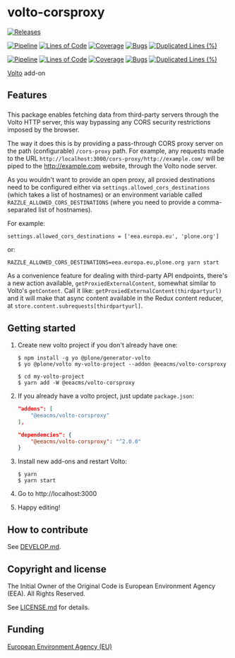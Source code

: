 # volto-corsproxy
[![Releases](https://img.shields.io/github/v/release/eea/volto-corsproxy)](https://github.com/eea/volto-corsproxy/releases)

[![Pipeline](https://ci.eionet.europa.eu/buildStatus/icon?job=volto-addons%2Fvolto-corsproxy%2Fmaster&subject=master)](https://ci.eionet.europa.eu/view/Github/job/volto-addons/job/volto-corsproxy/job/master/display/redirect)
[![Lines of Code](https://sonarqube.eea.europa.eu/api/project_badges/measure?project=volto-corsproxy-master&metric=ncloc)](https://sonarqube.eea.europa.eu/dashboard?id=volto-corsproxy-master)
[![Coverage](https://sonarqube.eea.europa.eu/api/project_badges/measure?project=volto-corsproxy-master&metric=coverage)](https://sonarqube.eea.europa.eu/dashboard?id=volto-corsproxy-master)
[![Bugs](https://sonarqube.eea.europa.eu/api/project_badges/measure?project=volto-corsproxy-master&metric=bugs)](https://sonarqube.eea.europa.eu/dashboard?id=volto-corsproxy-master)
[![Duplicated Lines (%)](https://sonarqube.eea.europa.eu/api/project_badges/measure?project=volto-corsproxy-master&metric=duplicated_lines_density)](https://sonarqube.eea.europa.eu/dashboard?id=volto-corsproxy-master)

[![Pipeline](https://ci.eionet.europa.eu/buildStatus/icon?job=volto-addons%2Fvolto-corsproxy%2Fdevelop&subject=develop)](https://ci.eionet.europa.eu/view/Github/job/volto-addons/job/volto-corsproxy/job/develop/display/redirect)
[![Lines of Code](https://sonarqube.eea.europa.eu/api/project_badges/measure?project=volto-corsproxy-develop&metric=ncloc)](https://sonarqube.eea.europa.eu/dashboard?id=volto-corsproxy-develop)
[![Coverage](https://sonarqube.eea.europa.eu/api/project_badges/measure?project=volto-corsproxy-develop&metric=coverage)](https://sonarqube.eea.europa.eu/dashboard?id=volto-corsproxy-develop)
[![Bugs](https://sonarqube.eea.europa.eu/api/project_badges/measure?project=volto-corsproxy-develop&metric=bugs)](https://sonarqube.eea.europa.eu/dashboard?id=volto-corsproxy-develop)
[![Duplicated Lines (%)](https://sonarqube.eea.europa.eu/api/project_badges/measure?project=volto-corsproxy-develop&metric=duplicated_lines_density)](https://sonarqube.eea.europa.eu/dashboard?id=volto-corsproxy-develop)


[Volto](https://github.com/plone/volto) add-on

## Features

###

This package enables fetching data from third-party servers through the Volto
HTTP server, this way bypassing any CORS security restrictions imposed by the
browser.

The way it does this is by providing a pass-through CORS proxy server on the
path (configurable) `/cors-proxy` path. For example, any requests made to the
URL `http://localhost:3000/cors-proxy/http://example.com/` will be piped to
the http://example.com website, through the Volto node server.

As you wouldn't want to provide an open proxy, all proxied destinations need to
be configured either via `settings.allowed_cors_destinations` (which takes
a list of hostnames) or an environment variable called
`RAZZLE_ALLOWED_CORS_DESTINATIONS` (where you need to provide a comma-separated
list of hostnames).

For example:

```
settings.allowed_cors_destinations = ['eea.europa.eu', 'plone.org']

```

or:

```
RAZZLE_ALLOWED_CORS_DESTINATIONS=eea.europa.eu,plone.org yarn start
```

As a convenience feature for dealing with third-party API endpoints, there's
a new action available, `getProxiedExternalContent`, somewhat similar to
Volto's `getContent`. Call it like: `getProxiedExternalContent(thirdpartyurl)`
and it will make that async content available in the Redux content reducer, at
`store.content.subrequests[thirdpartyurl]`.

## Getting started

1. Create new volto project if you don't already have one:

   ```
   $ npm install -g yo @plone/generator-volto
   $ yo @plone/volto my-volto-project --addon @eeacms/volto-corsproxy

   $ cd my-volto-project
   $ yarn add -W @eeacms/volto-corsproxy
   ```

1. If you already have a volto project, just update `package.json`:

   ```JSON
   "addons": [
       "@eeacms/volto-corsproxy"
   ],

   "dependencies": {
       "@eeacms/volto-corsproxy": "^2.0.0"
   }
   ```

1. Install new add-ons and restart Volto:

   ```
   $ yarn
   $ yarn start
   ```

1. Go to http://localhost:3000

1. Happy editing!

## How to contribute

See [DEVELOP.md](DEVELOP.md).

## Copyright and license

The Initial Owner of the Original Code is European Environment Agency (EEA).
All Rights Reserved.

See [LICENSE.md](LICENSE.md) for details.

## Funding

[European Environment Agency (EU)](http://eea.europa.eu)
